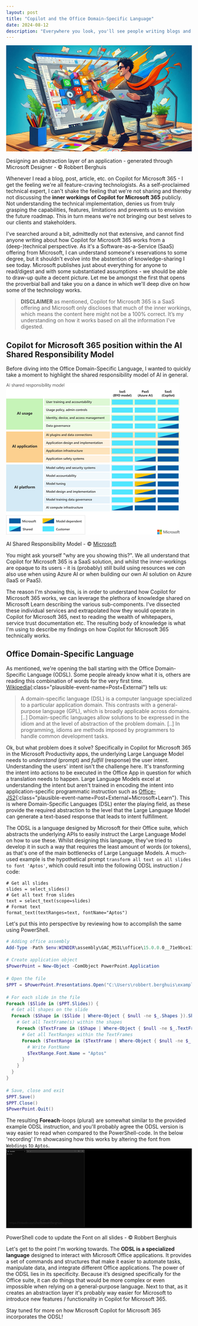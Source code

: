 ```yaml
---
layout: post
title: "Copilot and the Office Domain-Specific Language"
date: 2024-08-12
description: "Everywhere you look, you'll see people writing blogs and articles on emerging features in Microsoft Copilot for Microsoft 365. Whilst I applaud these, I always found the blogs lacking fundamental knowledge on how Copilot for Microsoft 365 <b>actually</b> works inside the Microsoft Office Productivity apps like Word and PowerPoint. In this post I'll take you along the journey of the Office Domain-Specific Language, what that has to do with Copilot for Microsoft 365 and uncover quite a bit of the reasoning behind the various requirements Microsoft imposes when you want to use Copilot for Microsoft 365."
---
```


![Designing an abstraction layer of an application - generated through Microsoft Designer - © Robbert Berghuis](/assets/images/20240812-Copilot-Designer.png)
<figcaption>Designing an abstraction layer of an application - generated through Microsoft Designer - © Robbert Berghuis</figcaption>

Whenever I read a blog, post, article, etc. on Copilot for Microsoft 365 - I get the feeling we're all feature-craving technologists. As a self-proclaimed technical expert, I can't shake the feeling that we're not sharing and thereby not discussing the **inner workings of Copilot for Microsoft 365** publicly. Not understanding the technical implementation, denies us from truly grasping the capabilities, features, limitations and prevents us to envision the future roadmap. This in turn means we're not bringing our best selves to our clients and stakeholders.

I've searched around a bit, admittedly not that extensive, and cannot find anyone writing about how Copilot for Microsoft 365 works from a (deep-)technical perspective. As it's a Software-as-a-Service (SaaS) offering from Microsoft, I can understand someone's reservations to some degree, but it shouldn't evolve into the abstention of knowledge-sharing I see today. Microsoft publishes just about everything for anyone to read/digest and with some substantiated assumptions - we should be able to draw-up quite a decent picture. Let me be amongst the first that opens the proverbial ball and take you on a dance in which we'll deep dive on how some of the technology works.

> **DISCLAIMER** as mentioned, Copilot for Microsoft 365 is a SaaS offering and Microsoft only discloses that much of the inner workings, which means the content here might not be a 100% correct. It’s my understanding on how it works based on all the information I’ve digested.

## Copilot for Microsoft 365 position within the AI Shared Responsibility Model
Before diving into the Office Domain-Specific Language, I wanted to quickly take a moment to highlight the shared responsibility model of AI in general.

![AI Shared Responsibility Model - © Microsoft](/assets/images/20240812-AI-Shared-Responsibility-Model.png)
<figcaption>AI Shared Responsibility Model - © <a href="https://learn.microsoft.com/en-us/azure/security/fundamentals/shared-responsibility-ai" class="plausible-event-name=Post+External+Microsoft+Learn">Microsoft</a></figcaption>

You might ask yourself "why are you showing this?". We all understand that Copilot for Microsoft 365 is a SaaS solution, and whilst the inner-workings are opaque to its users - it is (probably) still build using resources we _can_ also use when using Azure AI or when building our own AI solution on Azure (IaaS or PaaS).

The reason I'm showing this, is in order to understand how Copilot for Microsoft 365 works, we can leverage the plethora of knowledge shared on Microsoft Learn describing the various sub-components. I've dissected these individual services and extrapolated how they would operate in Copilot for Microsoft 365, next to reading the wealth of whitepapers, service trust documentation etc. The resulting body of knowledge is what I'm using to describe my findings on how Copilot for Microsoft 365 technically works.

## Office Domain-Specific Language
As mentioned, we're opening the ball starting with the Office Domain-Specific Language (ODSL). Some people already know what it is, others are reading this combination of words for the very first time. [Wikipedia](https://en.wikipedia.org/wiki/Domain-specific_language){:class="plausible-event-name=Post+External"} tells us:
> A domain-specific language (DSL) is a computer language specialized to a particular application domain. This contrasts with a general-purpose language (GPL), which is broadly applicable across domains. [..] Domain-specific languages allow solutions to be expressed in the idiom and at the level of abstraction of the problem domain. [..] In programming, idioms are methods imposed by programmers to handle common development tasks.

Ok, but what problem does it solve? Specifically in Copilot for Microsoft 365 in the Microsoft Productivity apps, the underlying Large Language Model needs to _understand_ (prompt) and _fulfill_ (response) the user intent. Understanding the users' intent isn't the challenge here. It's transforming the intent into actions to be executed in the Office App in question for which a translation needs to happen. Large Language Models excel at understanding the intent but aren't trained in encoding the intent into application-specific programmatic instruction such as [Office-JS2](https://learn.microsoft.com/en-us/office/dev/add-ins/reference/javascript-api-for-office){:class="plausible-event-name=Post+External+Microsoft+Learn"}. This is where Domain-Specific Languages (DSL) enter the playing field, as these provide the required abstraction to the level that the Large Language Model can generate a text-based response that leads to intent fulfillment.

The ODSL is a language designed by Microsoft for their Office suite, which abstracts the underlying APIs to easily instruct the Large Language Model on how to use these. Whilst designing this language, they've tried to develop it in such a way that requires the least amount of words (or tokens), as that's one of the main bottlenecks of Large Language Models. A much-used example is the hypothetical prompt ```transform all text on all slides to font 'Aptos'```, which could result into the following ODSL instruction / code:
```shell
# Get all slides
slides = select_slides()
# Get all text from slides
text = select_text(scope=slides)
# Format text
format_text(textRanges=text, fontName="Aptos")
```

Let's put this into perspective by reviewing how to accomplish the same using PowerShell.
```powershell
# Adding office assembly
Add-Type -Path $env:WINDIR\assembly\GAC_MSIL\office\15.0.0.0__71e9bce111e9429c\office.dll

# Create application object
$PowerPoint = New-Object -ComObject PowerPoint.Application

# Open the file
$PPT = $PowerPoint.Presentations.Open("C:\Users\robbert.berghuis\example-file.pptx")

# For each slide in the file
Foreach ($Slide in ($PPT.Slides)) {
  # Get all shapes on the slide
  Foreach ($Shape in ($Slide | Where-Object { $null -ne $_.Shapes }).Shapes) {
    # Get all TextFrame(s) within the shapes
    Foreach ($TextFrame in ($Shape | Where-Object { $null -ne $_.TextFrame }).TextFrame) {
      # Get all TextRanges within the TextFrames
      Foreach ($TextRange in ($TextFrame | Where-Object { $null -ne $_.TextRange }).TextRange ) {
        # Write FontName
        $TextRange.Font.Name = "Aptos"
      }
    }
  }
}

# Save, close and exit
$PPT.Save()
$PPT.Close()
$PowerPoint.Quit()
```

The resulting **Foreach**-loops (plural) are somewhat similar to the provided example ODSL instruction, and you'll probably agree the ODSL version is way easier to read when compared to the PowerShell-code. In the below 'recording' I'm showcasing how this works by altering the font from ```Webdings``` to ```Aptos```.
![PowerShell code to update the Font on all slides - © Robbert Berghuis](/assets/images/20240812-PowerShell-PowerPoint-Text-Formatting.gif)
<figcaption>PowerShell code to update the Font on all slides - © Robbert Berghuis</figcaption>

Let's get to the point I'm working towards. The **ODSL is a specialized language** designed to interact with Microsoft Office applications. It provides a set of commands and structures that make it easier to automate tasks, manipulate data, and integrate different Office applications. The power of the ODSL lies in its specificity. Because it’s designed specifically for the Office suite, it can do things that would be more complex or even impossible when relying on a general-purpose language. Next to that, as it creates an abstraction layer it's probably way easier for Microsoft to introduce new features / functionality in Copilot for Microsoft 365.

Stay tuned for more on how Microsoft Copilot for Microsoft 365 incorporates the ODSL!